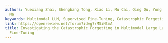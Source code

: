 ```yaml
---
authors: Yuexiang Zhai, Shengbang Tong, Xiao Li, Mu Cai, Qing Qu, Yong Jae Lee, Yi
  Ma
keywords: Multimodal LLM, Supervised Fine-Tuning, Catastrophic Forgetting
link: https://openreview.net/forum?id=g7rMSiNtmA
title: Investigating the Catastrophic Forgetting in Multimodal Large Language Model
  Fine-Tuning
---
```

